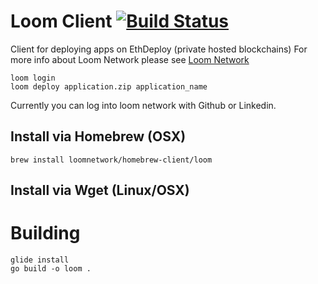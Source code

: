 # Loom Client [![Build Status](https://travis-ci.org/loomnetwork/client.svg?branch=master)](https://travis-ci.org/loomnetwork/client)
Client for deploying apps on EthDeploy (private hosted blockchains)
For more info about Loom Network please see [Loom Network](https://loomx.io)

```
loom login
loom deploy application.zip application_name
```

Currently you can log into loom network with Github or Linkedin.

## Install via Homebrew (OSX)

```
brew install loomnetwork/homebrew-client/loom
```

## Install via Wget (Linux/OSX)

# Building 

```
glide install
go build -o loom .
```